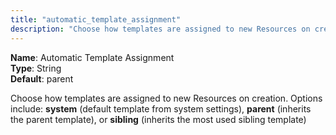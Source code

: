 ```yaml
---
title: "automatic_template_assignment"
description: "Choose how templates are assigned to new Resources on creation"
---
```


**Name**: Automatic Template Assignment  
**Type**: String  
**Default**: parent

Choose how templates are assigned to new Resources on creation. Options include: **system** (default template from system settings), **parent** (inherits the parent template), or **sibling** (inherits the most used sibling template)
